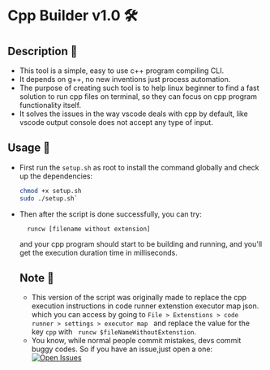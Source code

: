 # Cpp Builder v1.0 🛠️
## Description  🚩
 - This tool is a simple, easy to use c++ program compiling CLI.
 - It depends on g++, no new inventions just process automation.
 - The purpose of creating such tool is to help linux beginner to find a fast solution to run cpp files on terminal, so they can focus on cpp program functionality itself.
 - It solves the issues in the way vscode deals with cpp by default, like vscode output console does not accept any type of input.
## Usage 📃
- First run the `setup.sh` as root to install the command globally and check up the dependencies:
  &emsp;
  ```bash
  chmod +x setup.sh
  sudo ./setup.sh`
  ```
- Then after the script is done successfully, you can try:
  ```
    runcw [filename without extension]
  
  ```
  and your cpp program should start to be building and running, and you'll get the execution duration time in milliseconds.
  ## Note 📝
  - This version of the script was originally made to replace the cpp execution instructions in code runner extenstion executor map json.
  which you can access by going to `File > Extenstions > code runner > settings > executor map ` and replace the value for the key `cpp` with ` runcw $fileNameWithoutExtenstion`.
  - You know, while normal people commit mistakes, devs commit buggy codes. So if you have an issue,just open a one:
    [![Open Issues](https://img.shields.io/github/issues-open/w4rdr43w4n/cpp-shell-builder.svg)](https://github.com/w4rdr43w4n/cpp-shell-builder/issues)
